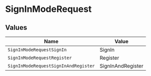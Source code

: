 # SignInModeRequest


## Values

| Name                                 | Value                                |
| ------------------------------------ | ------------------------------------ |
| `SignInModeRequestSignIn`            | SignIn                               |
| `SignInModeRequestRegister`          | Register                             |
| `SignInModeRequestSignInAndRegister` | SignInAndRegister                    |